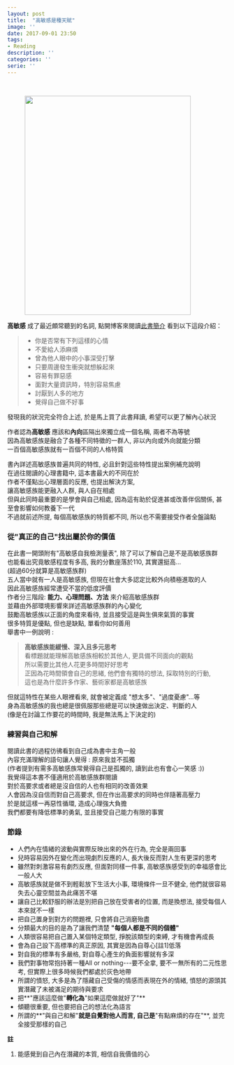 ```yaml
---
layout: post
title:  "高敏感是種天賦"
image: ''
date: 2017-09-01 23:50
tags:
- Reading
description: ''
categories: ''
serie: ''
---
```


<br />

<figure class="foto-legenda">
	<img src="{{ "/assets/img/maruIMG/0902.jpg"}}" width="380" height="500" alt="" >
</figure>

**高敏感** 成了最近頗常聽到的名詞, 點開博客來閱讀[此書簡介](http://www.books.com.tw/products/0010759276)
看到以下這段介紹：
>
> * 你是否常有下列這樣的心情
> * 不愛給人添麻煩
> * 曾為他人眼中的小事深受打擊
> * 只要周邊發生衝突就想躲起來
> * 容易有罪惡感
> * 面對大量資訊時，特別容易焦慮
> * 討厭到人多的地方
> * 覺得自己做不好事

發現我的狀況完全符合上述, 於是馬上買了此書拜讀, 希望可以更了解內心狀況<br />

作者認為**高敏感** 應該和**內向**區隔出來獨立成一個名稱, 兩者不為等號<br />
因為高敏感族是融合了各種不同特徵的一群人, 非以內向或外向就能分類<br />
一百個高敏感族就有一百個不同的人格特質<br />

書內詳述高敏感族普遍共同的特性, 必且針對這些特性提出案例補充說明<br />
在過往閱讀的心理書籍中, 這本書最大的不同在於<br />
作者不僅點出心理層面的反應, 也提出解決方案, <br />
讓高敏感族能更融入人群, 與人自在相處<br />
但與此同時最重要的是學會與自己相處, 因為這有助於促進甚或改善伴侶關係, 甚至會影響如何教養下一代 <br />
不過就前述所提, 每個高敏感族的特質都不同, 所以也不需要接受作者全盤論點<br />


### 從"真正的自己"找出屬於你的價值
在此書一開頭附有"高敏感自我檢測量表", 除了可以了解自己是不是高敏感族群<br />
也能看出究竟敏感程度有多高, 我的分數座落於110, 其實還挺高...<br />
(超過60分就算是高敏感族群)<br />
五人當中就有一人是高敏感族, 但現在社會大多認定比較外向積極進取的人<br />
因此高敏感族經常遭受不當的低度評價<br />
作者分三階段: **能力、心理問題、方法** 來介紹高敏感族群<br />
並藉由外部環境影響來詳述高敏感族群的內心變化<br />
鼓勵高敏感族以正面的角度來看待, 並且接受這是與生俱來氣質的事實<br />
很多特質是優點, 但也是缺點, 單看你如何善用<br />
舉書中一例說明 :<br />
> **高敏感族能緩慢、深入且多元思考**<br />
看標題就能理解高敏感族相較於其他人, 更具備不同面向的觀點<br />
所以需要比其他人花更多時間好好思考<br />
正因為花時間領會自己的思緒, 他們會有獨特的想法, 採取特別的行動,<br />
這也是為什麼許多作家、藝術家都是高敏感族<br />

但就這特性在某些人眼裡看來, 就會被定義成 "想太多"、"過度憂慮"...等<br />
身為高敏感族的我也總是很佩服那些總是可以快速做出決定、判斷的人<br />
(像是在討論工作要花的時間時, 我是無法馬上下決定的)<br />

### 練習與自己和解
閱讀此書的過程彷彿看到自己成為書中主角一般<br />
內容充滿理解的語句讓人覺得 : 原來我並不孤獨<br />
(作者提到有需多高敏感族常覺得自己是孤獨的, 讀到此也有會心一笑感 :))<br />
我覺得這本書不僅適用於高敏感族群閱讀<br />
對於高要求或者總是沒自信的人也有相同的改善效果<br />
人會因為沒自信而對自己高要求, 但在作出高要求的同時也伴隨著高壓力<br />
於是就這樣一再惡性循環, 造成心理強大負擔<br />
我們都要有降低標準的勇氣, 並且接受自己能力有限的事實<br />


### 節錄
* 人們內在情緒的波動與實際反映出來的外在行為, 完全是兩回事
* 兒時容易因外在變化而出現劇烈反應的人, 長大後反而對人生有更深的思考
* 雖然對刺激容易有劇烈反應, 但面對同樣一件事, 高敏感族感受到的幸福感會比一般人大
* 高敏感族就是做不到輕鬆放下生活大小事, 環境條件一旦不健全, 他們就很容易失去心靈空間並為此痛苦不堪
* 讓自己比較舒服的辦法是別把自己放在受害者的位置, 而是換想法, 接受每個人本來就不一樣
* 把自己置身到對方的問題裡, 只會將自己消磨殆盡
* 分類最大的目的是為了讓我們清楚 **"每個人都是不同的個體"**
* 人類很容易把自己置入某個特定類型, 掙脫該類型的束縛, 才有機會再成長
* 會為自己設下高標準的真正原因, 其實是因為自尊心[註1]低落
* 對自我的標準有多嚴格, 對自尊心產生的負面影響就有多深
* 我們對事物常抱持著一種All or nothing---要不全拿, 要不一無所有的二元性思考, 但實際上很多時候我們都處於灰色地帶
* 所謂的憤怒, 大多是為了隱藏自己受傷的情感而表現在外的情緒, 憤怒的源頭其實潛藏了未被滿足的期待與要求
* 把**"應該這麼做"**轉化為**"如果這麼做就好了"**
* 傾聽很重要, 但也要把自己的想法化為語言
* 所謂的**"與自己和解"**就是自覺對他人而言, 自己是**"有點麻煩的存在"**, 並完全接受那樣的自己

**註**
1. 能感覺到自己內在潛藏的本質, 相信自我價值的心
<br />






